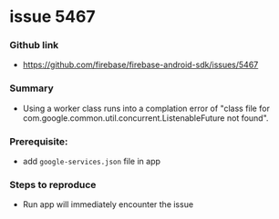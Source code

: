 # issue 5467
### Github link
- https://github.com/firebase/firebase-android-sdk/issues/5467

### Summary
- Using a worker class runs into a complation error of "class file for com.google.common.util.concurrent.ListenableFuture not found".

### Prerequisite:
- add `google-services.json` file in app

### Steps to reproduce
- Run app will immediately encounter the issue
